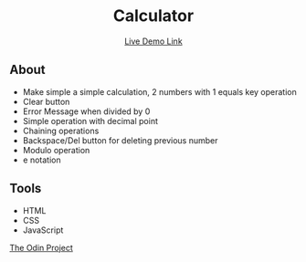 <h1 align="center">Calculator</h1>
<p align="center"><a href="https://d0wnsider.github.io/calculator">Live Demo Link</a></p>

## About
* Make simple a simple calculation, 2 numbers with 1 equals key operation
* Clear button
* Error Message when divided by 0
* Simple operation with decimal point
* Chaining operations
* Backspace/Del button for deleting previous number
* Modulo operation
* e notation

## Tools
* HTML
* CSS
* JavaScript

<p><a href="https://www.theodinproject.com/lessons/foundations-calculator">The Odin Project</a></p>
